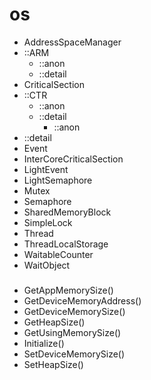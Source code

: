 # os

- AddressSpaceManager
- ::ARM
  - ::anon
  - ::detail
- CriticalSection
- ::CTR
  - ::anon
  - ::detail
    - ::anon
- ::detail
- Event
- InterCoreCriticalSection
- LightEvent
- LightSemaphore
- Mutex
- Semaphore
- SharedMemoryBlock
- SimpleLock
- Thread
- ThreadLocalStorage
- WaitableCounter
- WaitObject
###
- GetAppMemorySize()
- GetDeviceMemoryAddress()
- GetDeviceMemorySize()
- GetHeapSize()
- GetUsingMemorySize()
- Initialize()
- SetDeviceMemorySize()
- SetHeapSize()